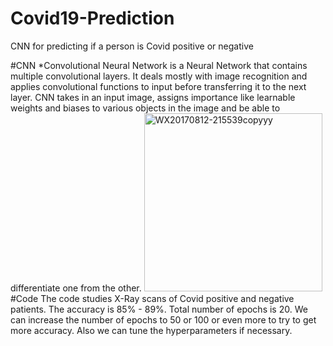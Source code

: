 # Covid19-Prediction
CNN for predicting if a person is Covid positive or negative

#CNN
*Convolutional Neural Network is a Neural Network that contains multiple convolutional layers. It deals mostly with image recognition and applies convolutional functions to input before transferring it to the next layer.
CNN  takes in an input image, assigns importance like learnable weights and biases to various objects in the image and be able to differentiate one from the other.
<img width="285" alt="WX20170812-215539copyyy" src="https://user-images.githubusercontent.com/86421205/146435937-21b051bf-072f-4423-8509-fbcd2e5cd4de.png">
#Code
The code studies X-Ray scans of Covid positive and negative patients. The accuracy is 85% - 89%.
Total number of epochs is 20.
We can increase the number of epochs to 50 or 100 or even more to try to get more accuracy. Also we can tune the hyperparameters if necessary. 
